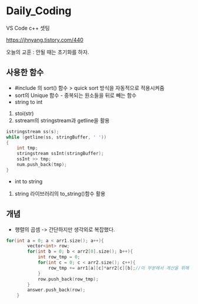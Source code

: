# Daily_Coding

VS Code c++ 셋팅 

https://jhnyang.tistory.com/440

오늘의 교훈 : 안될 때는 초기화를 하자.

## 사용한 함수
- #include <algorithm> 의 sort() 함수 > quick sort 방식을 자동적으로 적용시켜줌
- sort의 Unique 함수 - 중복되는 원소들을 뒤로 빼는 함수
- string to int 
1. stoi(str)
2. sstream의 stringstream과 getline을 활용
```c++
istringstream ss(s);
while (getline(ss, stringBuffer, ' '))
{
    int tmp;
    stringstream ssInt(stringBuffer);
    ssInt >> tmp;
    num.push_back(tmp);
}
```
- int to string 
1. string 라이브러리의 to_string()함수 활용

## 개념
- 행렬의 곱셈 -> 간단하지만 생각외로 복잡했다. 
```c++
for(int a = 0; a < arr1.size(); a++){
        vector<int> row;
        for(int b = 0; b < arr2[0].size(); b++){
            int row_tmp = 0;
            for(int c = 0; c < arr2.size(); c++){
                row_tmp += arr1[a][c]*arr2[c][b];//이 부분에서 계산을 위해 arr1의 a, arr2의 b를 가져와야한다
            }
            row.push_back(row_tmp);    
        }
        answer.push_back(row);
    }
```

